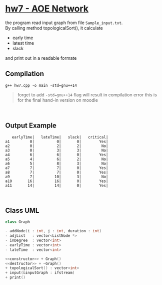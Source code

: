 # [hw7 - AOE Network](https://github.com/st9540808/Data-Structures/tree/master/Homeworks/hw7%20AOE-Network)

the program read input graph from file `Sample_input.txt`. <br>
By calling method topologicalSort(), it calculate 

- early time
- latest time
- slack

and print out in a readable formate 
<br>


## Compilation
```
g++ hw7.cpp -o main -std=gnu++14
```
> forget to add ```-std=gnu++14``` flag will result in compilation error
> this is for the final hand-in version on moodle
<br>


## Output Example
```
   earlyTime|   lateTime|   slack|   critical|
a1         0|          0|       0|        Yes|
a2         0|          2|       2|         No|
a3         0|          3|       3|         No|
a4         6|          6|       0|        Yes|
a5         4|          6|       2|         No|
a6         5|          8|       3|         No|
a7         7|          7|       0|        Yes|
a8         7|          7|       0|        Yes|
a9         7|         10|       3|         No|
a10       16|         16|       0|        Yes|
a11       14|         14|       0|        Yes|
```
<br>


## Class UML
```cpp
class Graph

- addNode(i : int, j : int, duration : int)
- adjList   : vector<ListNode *>
- inDegree  : vector<int>
- earlyTime : vector<int>
- lateTime  : vector<int>

<<constructor>> + Graph()
<<destructor>> + ~Graph()
+ topologicalSort() : vector<int>
+ input(&inputGraph : ifstream)
+ print()
```
